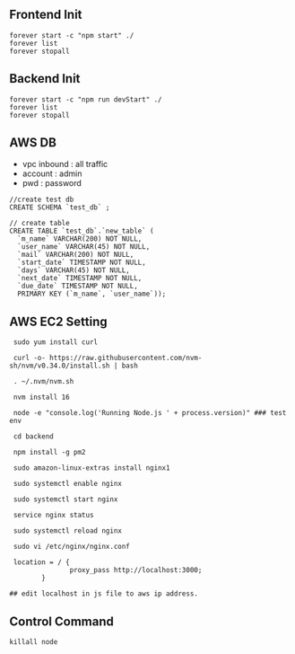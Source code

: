 
## Frontend Init
```
forever start -c "npm start" ./
forever list
forever stopall

```

## Backend Init
```
forever start -c "npm run devStart" ./
forever list
forever stopall

```

## AWS DB
- vpc inbound : all traffic
- account : admin
- pwd : password

```mysql
//create test db
CREATE SCHEMA `test_db` ; 

// create table
CREATE TABLE `test_db`.`new_table` (
  `m_name` VARCHAR(200) NOT NULL,
  `user_name` VARCHAR(45) NOT NULL,
  `mail` VARCHAR(200) NOT NULL,
  `start_date` TIMESTAMP NOT NULL,
  `days` VARCHAR(45) NOT NULL,
  `next_date` TIMESTAMP NOT NULL,
  `due_date` TIMESTAMP NOT NULL,
  PRIMARY KEY (`m_name`, `user_name`));
```

## AWS EC2 Setting
``` linux
 sudo yum install curl

 curl -o- https://raw.githubusercontent.com/nvm-sh/nvm/v0.34.0/install.sh | bash

 . ~/.nvm/nvm.sh

 nvm install 16

 node -e "console.log('Running Node.js ' + process.version)" ### test env

 cd backend

 npm install -g pm2

 sudo amazon-linux-extras install nginx1

 sudo systemctl enable nginx

 sudo systemctl start nginx

 service nginx status

 sudo systemctl reload nginx

 sudo vi /etc/nginx/nginx.conf

 location = / {
               proxy_pass http://localhost:3000;
        }

## edit localhost in js file to aws ip address.

```

## Control Command
```
killall node
```

